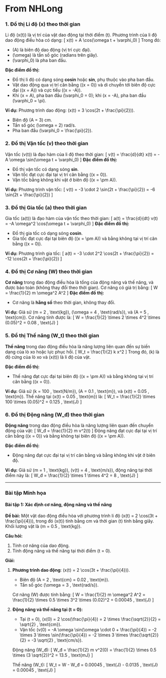 # From NHLong

### **1. Đồ thị Li độ (x) theo thời gian**

Li độ \(x(t)\) là vị trí của vật dao động tại thời điểm \(t\). Phương trình của li độ dao động điều hòa có dạng:
\[
x(t) = A \cos(\omega t + \varphi_0)
\]
Trong đó:
- \(A\) là biên độ dao động (vị trí cực đại).
- \(\omega\) là tần số góc (radians trên giây).
- \(\varphi_0\) là pha ban đầu.

**Đặc điểm đồ thị:**
- Đồ thị li độ có dạng sóng **cosin** hoặc **sin**, phụ thuộc vào pha ban đầu.
- Vật dao động qua vị trí cân bằng (\(x = 0\)) và di chuyển tới biên độ cực đại (\(x = A\)) và cực tiểu (\(x = -A\)).
- Khi \(x = A\), pha ban đầu \(\varphi_0 = 0\); khi \(x = -A\), pha ban đầu \(\varphi_0 = \pi\).

**Ví dụ:**
Phương trình dao động: \(x(t) = 3 \cos(2t + \frac{\pi}{2})\).
- Biên độ \(A = 3\) cm.
- Tần số góc \(\omega = 2\) rad/s.
- Pha ban đầu \(\varphi_0 = \frac{\pi}{2}\).

### **2. Đồ thị Vận tốc (v) theo thời gian**

Vận tốc \(v(t)\) là đạo hàm của li độ theo thời gian:
\[
v(t) = \frac{d}{dt} x(t) = -A \omega \sin(\omega t + \varphi_0)
\]
**Đặc điểm đồ thị:**
- Đồ thị vận tốc có dạng sóng **sin**.
- Vận tốc đạt cực đại tại vị trí cân bằng (\(x = 0\)).
- Vận tốc bằng không khi vật ở biên độ (\(x = \pm A\)).

**Ví dụ:**
Phương trình vận tốc:
\[
v(t) = -3 \cdot 2 \sin(2t + \frac{\pi}{2}) = -6 \sin(2t + \frac{\pi}{2})
\]

### **3. Đồ thị Gia tốc (a) theo thời gian**

Gia tốc \(a(t)\) là đạo hàm của vận tốc theo thời gian:
\[
a(t) = \frac{d}{dt} v(t) = -A \omega^2 \cos(\omega t + \varphi_0)
\]
**Đặc điểm đồ thị:**
- Đồ thị gia tốc có dạng sóng **cosin**.
- Gia tốc đạt cực đại tại biên độ (\(x = \pm A\)) và bằng không tại vị trí cân bằng (\(x = 0\)).

**Ví dụ:**
Phương trình gia tốc:
\[
a(t) = -3 \cdot 2^2 \cos(2t + \frac{\pi}{2}) = -12 \cos(2t + \frac{\pi}{2})
\]

### **4. Đồ thị Cơ năng (W) theo thời gian**

**Cơ năng** trong dao động điều hòa là tổng của động năng và thế năng, và được bảo toàn (không thay đổi theo thời gian). Cơ năng có giá trị bằng:
\[
W = \frac{1}{2} m \omega^2 A^2
\]
**Đặc điểm đồ thị:**
- Cơ năng là **hằng số** theo thời gian, không thay đổi.

**Ví dụ:**
Giả sử \(m = 2 \, \text{kg}\), \(\omega = 4 \, \text{rad/s}\), và \(A = 5 \, \text{cm}\). Cơ năng tính được là:
\[
W = \frac{1}{2} \times 2 \times 4^2 \times (0.05)^2 = 0.08 \, \text{J}
\]

### **5. Đồ thị Thế năng (W_t) theo thời gian**

**Thế năng** trong dao động điều hòa là năng lượng liên quan đến sự biến dạng của lò xo hoặc lực phục hồi.
\[
W_t = \frac{1}{2} k x^2
\]
Trong đó, \(k\) là độ cứng của lò xo và \(x(t)\) là li độ của vật.

**Đặc điểm đồ thị:**
- Thế năng đạt cực đại tại biên độ (\(x = \pm A\)) và bằng không tại vị trí cân bằng (\(x = 0\)).

**Ví dụ:**
Giả sử \(k = 100 \, \text{N/m}\), \(A = 0.1 \, \text{m}\), và \(x(t) = 0.05 \, \text{m}\). Thế năng tại \(x(t) = 0.05 \, \text{m}\) là:
\[
W_t = \frac{1}{2} \times 100 \times (0.05)^2 = 0.125 \, \text{J}
\]

### **6. Đồ thị Động năng (W_đ) theo thời gian**

**Động năng** trong dao động điều hòa là năng lượng liên quan đến chuyển động của vật:
\[
W_đ = \frac{1}{2} m v^2(t)
\]
Động năng đạt cực đại tại vị trí cân bằng (\(x = 0\)) và bằng không tại biên độ (\(x = \pm A\)).

**Đặc điểm đồ thị:**
- Động năng đạt cực đại tại vị trí cân bằng và bằng không khi vật ở biên độ.

**Ví dụ:**
Giả sử \(m = 1 \, \text{kg}\), \(v(t) = 4 \, \text{m/s}\), động năng tại thời điểm này là:
\[
W_đ = \frac{1}{2} \times 1 \times 4^2 = 8 \, \text{J}
\]

---

### **Bài tập Minh họa**

#### **Bài tập 1: Xác định cơ năng, động năng và thế năng**

**Đề bài:** Một vật dao động điều hòa với phương trình li độ \(x(t) = 2 \cos(3t + \frac{\pi}{4})\), trong đó \(x(t)\) tính bằng cm và thời gian \(t\) tính bằng giây. Khối lượng vật là \(m = 0.5 \, \text{kg}\).

**Câu hỏi:**
1. Tính cơ năng của dao động.
2. Tính động năng và thế năng tại thời điểm \(t = 0\).

**Giải:**
1. **Phương trình dao động**: \(x(t) = 2 \cos(3t + \frac{\pi}{4})\).
   - Biên độ \(A = 2 \, \text{cm} = 0.02 \, \text{m}\).
   - Tần số góc \(\omega = 3 \, \text{rad/s}\).
   
   Cơ năng \(W\) được tính bằng:
   \[
   W = \frac{1}{2} m \omega^2 A^2 = \frac{1}{2} \times 0.5 \times 3^2 \times (0.02)^2 = 0.00045 \, \text{J}
   \]

2. **Động năng và thế năng tại \(t = 0\):**
   - Tại \(t = 0\), \(x(0) = 2 \cos(\frac{\pi}{4}) = 2 \times \frac{\sqrt{2}}{2} = \sqrt{2} \, \text{cm}\).
   - Vận tốc \(v(0) = -A \omega \sin(\omega \cdot 0 + \frac{\pi}{4}) = -2 \times 3 \times \sin(\frac{\pi}{4}) = -2 \times 3 \times \frac{\sqrt{2}}{2} = -3 \sqrt{2} \, \text{cm/s}\).
   
   Động năng \(W_đ\):
   \[
   W_đ = \frac{1}{2} m v^2(0) = \frac{1}{2} \times 0.5 \times (3 \sqrt{2})^2 = 13.5 \, \text{mJ}
   \]
   
   Thế năng \(W_t\):
   \[
   W_t = W - W_đ = 0.00045 \, \text{J} - 0.0135 \, \text{J} = 0.00045 \, \text{J}
   \]
